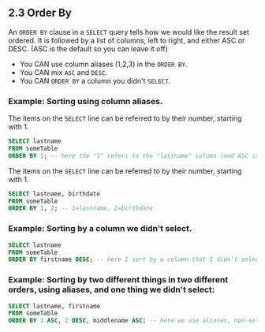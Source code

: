 ## 2.3 Order By
An `ORDER BY` clause in a `SELECT` query tells how we would like the result set ordered. It is followed by a list of columns, left to right, and either ASC or DESC. (ASC is the default so you can leave it off)
* You CAN use column aliases (1,2,3) in the ```ORDER BY```.
* You CAN mix ```ASC``` and ```DESC```. 
* You CAN ```ORDER BY``` a column you didn't ```SELECT```.

### Example: Sorting using column aliases.
The items on the ```SELECT``` line can be referred to by their number, starting with 1.
```sql
SELECT lastname
FROM someTable
ORDER BY 1; -- here the "1" refers to the "lastname" column (and ASC is assumed default)
```
The items on the ```SELECT``` line can be referred to by their number, starting with 1.
```sql
SELECT lastname, birthdate
FROM someTable
ORDER BY 1, 2; -- 1=lastname, 2=birthdate
```

### Example: Sorting by a column we didn't select.
```sql
SELECT lastname
FROM someTable
ORDER BY firstname DESC; -- here I sort by a column that I didn't select (firstname) and I put the results in reverse-order
```

### Example: Sorting by two different things in two different orders, using aliases, and one thing we didn't select:
```sql
SELECT lastname, firstname
FROM someTable
ORDER BY 1 ASC, 2 DESC, middlename ASC; -- here we use aliases, non-selected column, and mix orders ASC/DESC
```
